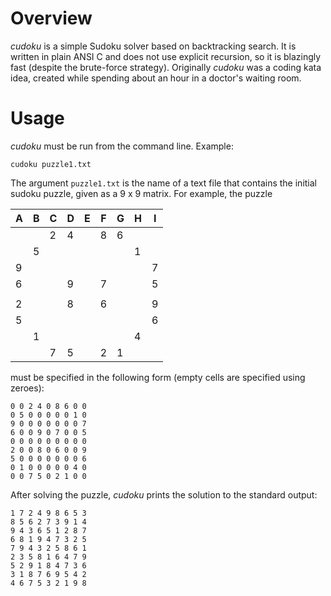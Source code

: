 # Overview
*cudoku* is a simple Sudoku solver based on backtracking search. It is written in plain ANSI C and does not use explicit recursion, so it is blazingly fast (despite the brute-force strategy). Originally *cudoku* was a coding kata idea, created while spending about an hour in a doctor's waiting room.

# Usage
*cudoku* must be run from the command line. Example:
```
cudoku puzzle1.txt
```
The argument `puzzle1.txt` is the name of a text file that contains the initial sudoku puzzle, given as a 9 x 9 matrix. For example, the puzzle

| A | B  | C | D | E | F | G | H | I |
|---|----|---|---|---|---|---|---|---|
|   |    | 2 | 4 |   | 8 | 6 |   |   |
|   | 5  |   |   |   |   |   | 1 |   |
| 9 |    |   |   |   |   |   |   | 7 |
| 6 |    |   | 9 |   | 7 |   |   | 5 |
|   |    |   |   |   |   |   |   |   |
| 2 |    |   | 8 |   | 6 |   |   | 9 |
| 5 |    |   |   |   |   |   |   | 6 |
|   | 1  |   |   |   |   |   | 4 |   |
|   |    | 7 | 5 |   | 2 | 1 |   |   |

must be specified in the following form (empty cells are specified using zeroes):
```
0 0 2 4 0 8 6 0 0
0 5 0 0 0 0 0 1 0
9 0 0 0 0 0 0 0 7
6 0 0 9 0 7 0 0 5
0 0 0 0 0 0 0 0 0
2 0 0 8 0 6 0 0 9
5 0 0 0 0 0 0 0 6
0 1 0 0 0 0 0 4 0
0 0 7 5 0 2 1 0 0
```

After solving the puzzle, *cudoku* prints the solution to the standard output:
```
1 7 2 4 9 8 6 5 3
8 5 6 2 7 3 9 1 4
9 4 3 6 5 1 2 8 7
6 8 1 9 4 7 3 2 5
7 9 4 3 2 5 8 6 1
2 3 5 8 1 6 4 7 9
5 2 9 1 8 4 7 3 6
3 1 8 7 6 9 5 4 2
4 6 7 5 3 2 1 9 8
```

